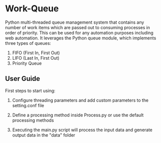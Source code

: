 # Work-Queue
Python multi-threaded queue management system that contains any number of work items which are passed out to consuming processes in order of priority. This can be used for any automation purposes including web automation.
It leverages the Python queue module, which implements three types of queues: 
1. FIFO (First In, First Out)
2. LIFO (Last In, First Out)
3. Priority Queue

User Guide
-----------

First steps to start using:

1. Configure threading parameters and add custom parameters to the setting.conf file

2. Define a processing method inside Process.py or use the default processing methods

3. Executing the main.py script will process the input data and generate output data in the "data" folder
